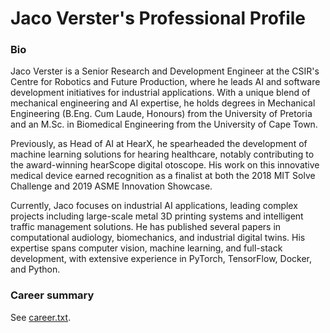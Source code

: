 # Jaco Verster's Professional Profile

### Bio

Jaco Verster is a Senior Research and Development Engineer at the CSIR's
Centre for Robotics and Future Production, where he leads AI and software
development initiatives for industrial applications. With a unique blend
of mechanical engineering and AI expertise, he holds degrees in Mechanical
Engineering (B.Eng. Cum Laude, Honours) from the University of Pretoria and
an M.Sc. in Biomedical Engineering from the University of Cape Town.

Previously, as Head of AI at HearX, he spearheaded the development of
machine learning solutions for hearing healthcare, notably contributing
to the award-winning hearScope digital otoscope. His work on this
innovative medical device earned recognition as a finalist at both the
2018 MIT Solve Challenge and 2019 ASME Innovation Showcase.

Currently, Jaco focuses on industrial AI applications, leading complex
projects including large-scale metal 3D printing systems and intelligent
traffic management solutions. He has published several papers in computational
audiology, biomechanics, and industrial digital twins. His expertise
spans computer vision, machine learning, and full-stack development, with
extensive experience in PyTorch, TensorFlow, Docker, and Python.

### Career summary

See [career.txt](career.txt).

